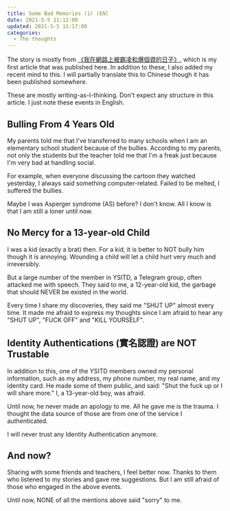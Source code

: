 ```yaml
---
title: Some Bad Memories (1) (EN)
date: 2021-5-5 11:12:00
updated: 2021-5-5 11:17:00
categories:
  - The thoughts
---
```


The story is mostly from [《我在網路上被霸凌和爆個資的日子》](http://blog.pan93.tk/bully/), which is my first article that was published here. In addition to these, I also added my recent mind to this. I will partially translate this to Chinese though it has been published somewhere.

These are mostly writing-as-I-thinking. Don't expect any structure in this article. I just note these events in English.

<!-- more -->

## Bulling From 4 Years Old

My parents told me that I've transferred to many schools when I am an elementary school student because of the bullies. According to my parents, not only the students but the teacher told me that I'm a freak just because I'm very bad at handling social.

For example, when everyone discussing the cartoon they watched yesterday, I always said something computer-related. Failed to be melted, I suffered the bullies.

Maybe I was Asperger syndrome (AS) before? I don't know. All I know is that I am still a loner until now.

## No Mercy for a 13-year-old Child

I was a kid (exactly a brat) then. For a kid, it is better to NOT bully him though it is annoying. Wounding a child will let a child hurt very much and irreversibly.

But a large number of the member in YSITD, a Telegram group, often attacked me with speech. They said to me, a 12-year-old kid, the garbage that should NEVER be existed in the world.

Every time I share my discoveries, they said me "SHUT UP" almost every time. It made me afraid to express my thoughts since I am afraid to hear any "SHUT UP", "FUCK OFF" and "KILL YOURSELF".

## Identity Authentications (實名認證) are NOT Trustable

In addition to this, one of the YSITD members owned my personal information, such as my address, my phone number, my real name, and my identity card. He made some of them public, and said: "Shut the fuck up or I will share more." I, a 13-year-old boy, was afraid.

Until now, he never made an apology to me. All he gave me is the trauma. I thought the data source of those are from one of the service I authenticated.

I will never trust any Identity Authentication anymore.

## And now?

Sharing with some friends and teachers, I feel better now. Thanks to them who listened to my stories and gave me suggestions. But I am still afraid of those who engaged in the above events.

Until now, NONE of all the mentions above said "sorry" to me.
